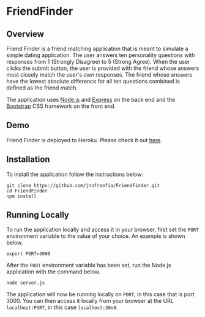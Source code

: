 # FriendFinder

## Overview

Friend Finder is a friend matching application that is meant to simulate a simple dating application. The user answers ten personality questions with responses from 1 (Strongly Disagree) to 5 (Strong Agree). When the user clicks the submit button, the user is provided with the friend whose answers most closely match the user's own responses. The friend whose answers have the lowest absolute difference for all ten questions combined is defined as the friend match.

The application uses [Node.js](https://nodejs.org/en/) and [Express](https://expressjs.com/) on the back end and the [Bootstrap](http://getbootstrap.com) CSS framework on the front end.

## Demo
	
Friend Finder is deployed to Heroku. Please check it out [here](https://friend-fndr.herokuapp.com).

## Installation

To install the application follow the instructions below:

	git clone https://github.com/jnnfrsofia/FriendFinder.git
	cd FriendFinder
	npm install
	
## Running Locally

To run the application locally and access it in your browser, first set the `PORT` environment variable to the value of your choice. An example is shown below.

	export PORT=3000
	
After the `PORT` environment variable has been set, run the Node.js application with the command below.

	node server.js
	
The application will now be running locally on `PORT`, in this case that is port 3000. You can then access it locally from your browser at the URL `localhost:PORT`, in this case `localhost:30o0`.